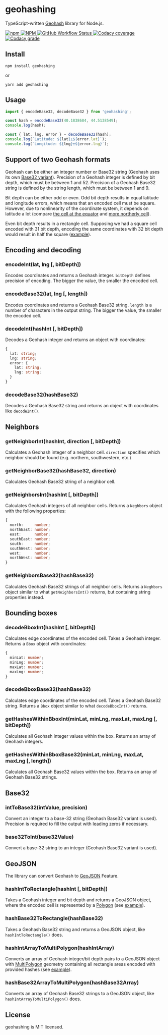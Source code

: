 # geohashing

TypeScript-written [Geohash](https://en.wikipedia.org/wiki/Geohash) library for Node.js.

<a href="https://www.npmjs.com/geohashing" target="_blank">
    <img alt="npm" src="https://img.shields.io/npm/v/geohashing?color=brightgreen">
</a>
<a href="https://www.npmjs.com/geohashing" target="_blank">
    <img alt="NPM" src="https://img.shields.io/npm/l/geohashing?color=blue">
</a>
<a href="https://github.com/arseny034/geohashing/actions/workflows/ci.yml" target="_blank">
    <img alt="GitHub Workflow Status" src="https://img.shields.io/github/workflow/status/arseny034/geohashing/CI">
</a>
<a href="https://app.codacy.com/gh/arseny034/geohashing" target="_blank">
    <img alt="Codacy coverage" src="https://img.shields.io/codacy/coverage/e2a2c3470d9d446ca7e754b78acb3660/main">
</a>
<a href="https://app.codacy.com/gh/arseny034/geohashing" target="_blank">
    <img alt="Codacy grade" src="https://img.shields.io/codacy/grade/e2a2c3470d9d446ca7e754b78acb3660/main">
</a>

## Install

```shell
npm install geohashing
```
or
```shell
yarn add geohashing
```

## Usage
```typescript
import { encodeBase32, decodeBase32 } from 'geohashing';

const hash = encodeBase32(40.1838684, 44.5138549);
console.log(hash);

const { lat, lng, error } = decodeBase32(hash);
console.log(`Latitude: ${lat}±${error.lat}`);
console.log(`Longitude: ${lng}±${error.lng}`);
```

## Support of two Geohash formats
Geohash can be either an integer number or Base32 string (Geohash uses its own [Base32 variant](https://en.wikipedia.org/wiki/Base32#Geohash)).
Precision of a Geohash integer is defined by bit depth, which must be between 1 and 52.
Precision of a Geohash Base32 string is defined by the string length, which must be between 1 and 9.

Bit depth can be either odd or even.
Odd bit depth results in equal latitude and longitude errors,
which means that an encoded cell must be square.
However, due to nonlinearity of the coordinate system, it depends on latitude a lot
(compare [the cell at the equator](https://geojson.io/#data=data:application/json,%7B%0A%20%20%22type%22%3A%20%22Feature%22%2C%0A%20%20%22bbox%22%3A%20%5B%0A%20%20%20%2043.9947509765625%2C%0A%20%20%20%200%2C%0A%20%20%20%2044.000244140625%2C%0A%20%20%20%200.0054931640625%0A%20%20%5D%2C%0A%20%20%22geometry%22%3A%20%7B%0A%20%20%20%20%22type%22%3A%20%22Polygon%22%2C%0A%20%20%20%20%22coordinates%22%3A%20%5B%0A%20%20%20%20%20%20%5B%0A%20%20%20%20%20%20%20%20%5B%0A%20%20%20%20%20%20%20%20%20%2043.9947509765625%2C%0A%20%20%20%20%20%20%20%20%20%200%0A%20%20%20%20%20%20%20%20%5D%2C%0A%20%20%20%20%20%20%20%20%5B%0A%20%20%20%20%20%20%20%20%20%2044.000244140625%2C%0A%20%20%20%20%20%20%20%20%20%200%0A%20%20%20%20%20%20%20%20%5D%2C%0A%20%20%20%20%20%20%20%20%5B%0A%20%20%20%20%20%20%20%20%20%2044.000244140625%2C%0A%20%20%20%20%20%20%20%20%20%200.0054931640625%0A%20%20%20%20%20%20%20%20%5D%2C%0A%20%20%20%20%20%20%20%20%5B%0A%20%20%20%20%20%20%20%20%20%2043.9947509765625%2C%0A%20%20%20%20%20%20%20%20%20%200.0054931640625%0A%20%20%20%20%20%20%20%20%5D%2C%0A%20%20%20%20%20%20%20%20%5B%0A%20%20%20%20%20%20%20%20%20%2043.9947509765625%2C%0A%20%20%20%20%20%20%20%20%20%200%0A%20%20%20%20%20%20%20%20%5D%0A%20%20%20%20%20%20%5D%0A%20%20%20%20%5D%0A%20%20%7D%2C%0A%20%20%22properties%22%3A%20%7B%0A%20%20%20%20%22lat%22%3A%200.00274658203125%2C%0A%20%20%20%20%22lng%22%3A%2043.99749755859375%2C%0A%20%20%20%20%22error%22%3A%20%7B%0A%20%20%20%20%20%20%22lat%22%3A%200.00274658203125%2C%0A%20%20%20%20%20%20%22lng%22%3A%200.00274658203125%0A%20%20%20%20%7D%0A%20%20%7D%0A%7D)
and [more northerly cell](https://geojson.io/#data=data:application/json,%7B%0A%20%20%22type%22%3A%20%22Feature%22%2C%0A%20%20%22bbox%22%3A%20%5B%0A%20%20%20%2043.9947509765625%2C%0A%20%20%20%2040.49560546875%2C%0A%20%20%20%2044.000244140625%2C%0A%20%20%20%2040.5010986328125%0A%20%20%5D%2C%0A%20%20%22geometry%22%3A%20%7B%0A%20%20%20%20%22type%22%3A%20%22Polygon%22%2C%0A%20%20%20%20%22coordinates%22%3A%20%5B%0A%20%20%20%20%20%20%5B%0A%20%20%20%20%20%20%20%20%5B%0A%20%20%20%20%20%20%20%20%20%2043.9947509765625%2C%0A%20%20%20%20%20%20%20%20%20%2040.49560546875%0A%20%20%20%20%20%20%20%20%5D%2C%0A%20%20%20%20%20%20%20%20%5B%0A%20%20%20%20%20%20%20%20%20%2044.000244140625%2C%0A%20%20%20%20%20%20%20%20%20%2040.49560546875%0A%20%20%20%20%20%20%20%20%5D%2C%0A%20%20%20%20%20%20%20%20%5B%0A%20%20%20%20%20%20%20%20%20%2044.000244140625%2C%0A%20%20%20%20%20%20%20%20%20%2040.5010986328125%0A%20%20%20%20%20%20%20%20%5D%2C%0A%20%20%20%20%20%20%20%20%5B%0A%20%20%20%20%20%20%20%20%20%2043.9947509765625%2C%0A%20%20%20%20%20%20%20%20%20%2040.5010986328125%0A%20%20%20%20%20%20%20%20%5D%2C%0A%20%20%20%20%20%20%20%20%5B%0A%20%20%20%20%20%20%20%20%20%2043.9947509765625%2C%0A%20%20%20%20%20%20%20%20%20%2040.49560546875%0A%20%20%20%20%20%20%20%20%5D%0A%20%20%20%20%20%20%5D%0A%20%20%20%20%5D%0A%20%20%7D%2C%0A%20%20%22properties%22%3A%20%7B%0A%20%20%20%20%22lat%22%3A%2040.49835205078125%2C%0A%20%20%20%20%22lng%22%3A%2043.99749755859375%2C%0A%20%20%20%20%22error%22%3A%20%7B%0A%20%20%20%20%20%20%22lat%22%3A%200.00274658203125%2C%0A%20%20%20%20%20%20%22lng%22%3A%200.00274658203125%0A%20%20%20%20%7D%0A%20%20%7D%0A%7D)).

Even bit depth results in a rectangle cell.
Supposing we had a square cell encoded with 31 bit depth,
encoding the same coordinates with 32 bit depth would result in half the square
([example](https://geojson.io/#data=data:application/json,%7B%0A%20%20%22type%22%3A%20%22Feature%22%2C%0A%20%20%22bbox%22%3A%20%5B%0A%20%20%20%2043.9947509765625%2C%0A%20%20%20%200%2C%0A%20%20%20%2044.000244140625%2C%0A%20%20%20%200.00274658203125%0A%20%20%5D%2C%0A%20%20%22geometry%22%3A%20%7B%0A%20%20%20%20%22type%22%3A%20%22Polygon%22%2C%0A%20%20%20%20%22coordinates%22%3A%20%5B%0A%20%20%20%20%20%20%5B%0A%20%20%20%20%20%20%20%20%5B%0A%20%20%20%20%20%20%20%20%20%2043.9947509765625%2C%0A%20%20%20%20%20%20%20%20%20%200%0A%20%20%20%20%20%20%20%20%5D%2C%0A%20%20%20%20%20%20%20%20%5B%0A%20%20%20%20%20%20%20%20%20%2044.000244140625%2C%0A%20%20%20%20%20%20%20%20%20%200%0A%20%20%20%20%20%20%20%20%5D%2C%0A%20%20%20%20%20%20%20%20%5B%0A%20%20%20%20%20%20%20%20%20%2044.000244140625%2C%0A%20%20%20%20%20%20%20%20%20%200.00274658203125%0A%20%20%20%20%20%20%20%20%5D%2C%0A%20%20%20%20%20%20%20%20%5B%0A%20%20%20%20%20%20%20%20%20%2043.9947509765625%2C%0A%20%20%20%20%20%20%20%20%20%200.00274658203125%0A%20%20%20%20%20%20%20%20%5D%2C%0A%20%20%20%20%20%20%20%20%5B%0A%20%20%20%20%20%20%20%20%20%2043.9947509765625%2C%0A%20%20%20%20%20%20%20%20%20%200%0A%20%20%20%20%20%20%20%20%5D%0A%20%20%20%20%20%20%5D%0A%20%20%20%20%5D%0A%20%20%7D%2C%0A%20%20%22properties%22%3A%20%7B%0A%20%20%20%20%22lat%22%3A%200.001373291015625%2C%0A%20%20%20%20%22lng%22%3A%2043.99749755859375%2C%0A%20%20%20%20%22error%22%3A%20%7B%0A%20%20%20%20%20%20%22lat%22%3A%200.001373291015625%2C%0A%20%20%20%20%20%20%22lng%22%3A%200.00274658203125%0A%20%20%20%20%7D%0A%20%20%7D%0A%7D)).

## Encoding and decoding

### encodeInt(lat, lng \[, bitDepth])
Encodes coordinates and returns a Geohash integer.
`bitDepth` defines precision of encoding.
The bigger the value, the smaller the encoded cell.

### encodeBase32(lat, lng \[, length])
Encodes coordinates and returns a Geohash Base32 string. 
`length` is a number of characters in the output string.
The bigger the value, the smaller the encoded cell.

### decodeInt(hashInt \[, bitDepth])
Decodes a Geohash integer and returns an object with coordinates:
```typescript
{
  lat: string;
  lng: string;
  error: {
    lat: string;
    lng: string;
  } 
}
```

### decodeBase32(hashBase32)
Decodes a Geohash Base32 string and returns an object with coordinates like `decodeInt()`.

## Neighbors

### getNeighborInt(hashInt, direction \[, bitDepth])
Calculates a Geohash integer of a neighbor cell.
`direction` specifies which neighbor should be found (e.g. northern, southwestern, etc.)

### getNeighborBase32(hashBase32, direction)
Calculates Geohash Base32 string of a neighbor cell.

### getNeighborsInt(hashInt \[, bitDepth])
Calculates Geohash integers of all neighbor cells. Returns a `Neghbors` object with the following properties:
```typescript
{
  north:     number;
  northEast: number;
  east:      number;
  southEast: number;
  south:     number;
  southWest: number;
  west:      number;
  northWest: number;
}
```

### getNeighborsBase32(hashBase32)
Calculates Geohash Base32 strings of all neighbor cells.
Returns a `Neghbors` object similar to what `getNeighborsInt()` returns, but containing string properties instead.

## Bounding boxes

### decodeBboxInt(hashInt \[, bitDepth])
Calculates edge coordinates of the encoded cell.
Takes a Geohash integer.
Returns a `Bbox` object with coordinates: 
```typescript
{ 
  minLat: number;
  minLng: number;
  maxLat: number;
  maxLng: number;
}
```

### decodeBboxBase32(hashBase32)
Calculates edge coordinates of the encoded cell.
Takes a Geohash Base32 string.
Returns a `Bbox` object similar to what `decodeBboxInt()` returns.

### getHashesWithinBboxInt(minLat, minLng, maxLat, maxLng \[, bitDepth])
Calculates all Geohash integer values within the box.
Returns an array of Geohash integers.

### getHashesWithinBboxBase32(minLat, minLng, maxLat, maxLng \[, length])
Calculates all Geohash Base32 values within the box.
Returns an array of Geohash Base32 strings.

## Base32

### intToBase32(intValue, precision)
Convert an integer to a base-32 string (Geohash Base32 variant is used).
Precision is required to fill the output with leading zeros if necessary.

### base32ToInt(base32Value)
Convert a base-32 string to an integer (Geohash Base32 variant is used).

## GeoJSON
The library can convert Geohash to [GeoJSON](https://ru.wikipedia.org/wiki/GeoJSON) Feature.

### hashIntToRectangle(hashInt \[, bitDepth])
Takes a Geohash integer and bit depth and returns a GeoJSON object,
where the encoded cell is represented by a [Polygon](https://www.rfc-editor.org/rfc/rfc7946#section-3.1.6)
(see [example](https://geojson.io/#data=data:application/json,%7B%22type%22%3A%22Feature%22%2C%22bbox%22%3A%5B44.5111083984375%2C40.1824951171875%2C44.5166015625%2C40.18798828125%5D%2C%22geometry%22%3A%7B%22type%22%3A%22Polygon%22%2C%22coordinates%22%3A%5B%5B%5B44.5111083984375%2C40.1824951171875%5D%2C%5B44.5166015625%2C40.1824951171875%5D%2C%5B44.5166015625%2C40.18798828125%5D%2C%5B44.5111083984375%2C40.18798828125%5D%2C%5B44.5111083984375%2C40.1824951171875%5D%5D%5D%7D%2C%22properties%22%3A%7B%22lat%22%3A40.18524169921875%2C%22lng%22%3A44.51385498046875%2C%22error%22%3A%7B%22lat%22%3A0.00274658203125%2C%22lng%22%3A0.00274658203125%7D%7D%7D)).

### hashBase32ToRectangle(hashBase32)
Takes a Geohash Base32 string and returns a GeoJSON object, like `hashIntToRectangle()` does.

### hashIntArrayToMultiPolygon(hashIntArray)
Converts an array of Geohash integer/bit depth pairs to a GeoJSON object
with [MultiPolygon](https://www.rfc-editor.org/rfc/rfc7946#section-3.1.7) geometry
containing all rectangle areas encoded with provided hashes
(see [example](https://geojson.io/#data=data:application/json,%7B%22type%22%3A%22Feature%22%2C%22geometry%22%3A%7B%22type%22%3A%22MultiPolygon%22%2C%22coordinates%22%3A%5B%5B%5B%5B-4.39453125%2C48.69140625%5D%2C%5B-4.3505859375%2C48.69140625%5D%2C%5B-4.3505859375%2C48.7353515625%5D%2C%5B-4.39453125%2C48.7353515625%5D%2C%5B-4.39453125%2C48.69140625%5D%5D%5D%2C%5B%5B%5B-4.39453125%2C48.62548828125%5D%2C%5B-4.3505859375%2C48.62548828125%5D%2C%5B-4.3505859375%2C48.6474609375%5D%2C%5B-4.39453125%2C48.6474609375%5D%2C%5B-4.39453125%2C48.62548828125%5D%5D%5D%2C%5B%5B%5B-4.306640625%2C48.6474609375%5D%2C%5B-4.28466796875%2C48.6474609375%5D%2C%5B-4.28466796875%2C48.66943359375%5D%2C%5B-4.306640625%2C48.66943359375%5D%2C%5B-4.306640625%2C48.6474609375%5D%5D%5D%5D%7D%2C%22properties%22%3Anull%7D)).

### hashBase32ArrayToMultiPolygon(hashBase32Array)
Converts an array of Geohash Base32 strings to a GeoJSON object,
like `hashIntArrayToMultiPolygon()` does.

## License
geohashing is MIT licensed.
